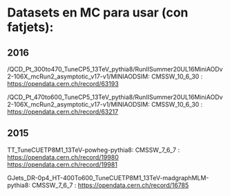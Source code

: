 # Datasets en MC para usar (con fatjets):
## 2016
/QCD_Pt_300to470_TuneCP5_13TeV_pythia8/RunIISummer20UL16MiniAODv2-106X_mcRun2_asymptotic_v17-v1/MINIAODSIM:    CMSSW_10_6_30  : https://opendata.cern.ch/record/63193

/QCD_Pt_470to600_TuneCP5_13TeV_pythia8/RunIISummer20UL16MiniAODv2-106X_mcRun2_asymptotic_v17-v1/MINIAODSIM:    CMSSW_10_6_30  : https://opendata.cern.ch/record/63217

## 2015
TT_TuneCUETP8M1_13TeV-powheg-pythia8: CMSSW_7_6_7 :  https://opendata.cern.ch/record/19980 
                                                     https://opendata.cern.ch/record/19981

GJets_DR-0p4_HT-400To600_TuneCUETP8M1_13TeV-madgraphMLM-pythia8: CMSSW_7_6_7 : https://opendata.cern.ch/record/16785
